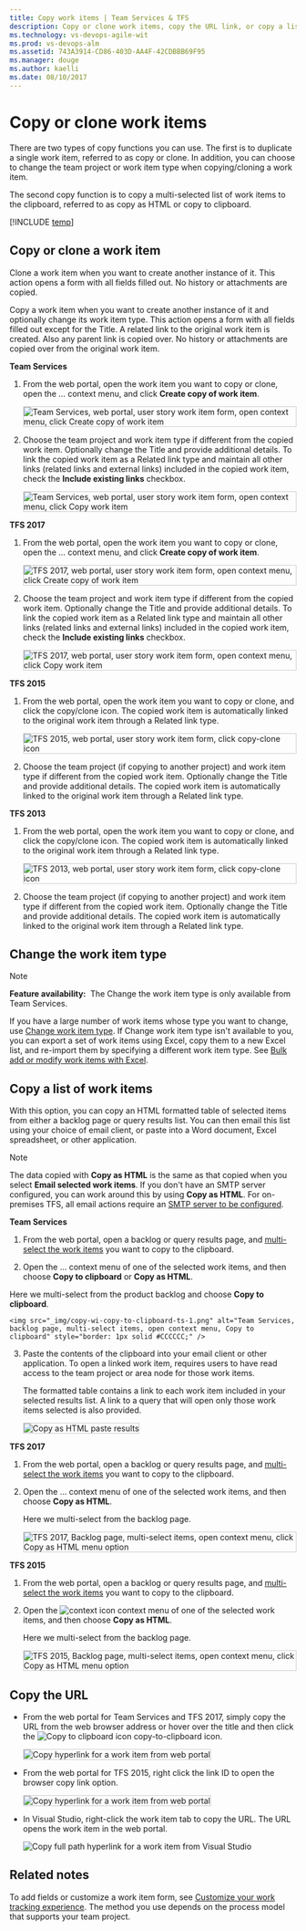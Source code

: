 ```yaml
---
title: Copy work items | Team Services & TFS
description: Copy or clone work items, copy the URL link, or copy a list of work items to the clipboard-Visual Studio Team Services (VSTS) or Team Foundation Server (TFS)   
ms.technology: vs-devops-agile-wit
ms.prod: vs-devops-alm
ms.assetid: 743A3914-CD86-403D-AA4F-42CDBBB69F95  
ms.manager: douge
ms.author: kaelli
ms.date: 08/10/2017  
---
```


# Copy or clone work items  

<!---
<b>Team Services | TFS 2017 | TFS 2015</b> 
--> 

There are two types of copy functions you can use. The first is to duplicate a single work item, referred to as copy or clone. In addition, you can choose to change the team project or work item type when copying/cloning a work item. 

The second copy function is to copy a multi-selected list of work items to the clipboard, referred to as copy as HTML or copy to clipboard. 


[!INCLUDE [temp](../_shared/image-differences.md)] 

<a id="copy-clone"></a>
## Copy or clone a work item   
Clone a work item when you want to create another instance of it. This action opens a form with all fields filled out. No  history or attachments are copied. 

Copy a work item when you want to create another instance of it and optionally change its work item type. This action opens a form with all fields filled out except for the Title. A related link to the original work item is created. Also any parent link is copied over. No  history or attachments are copied over from the original work item. 


**Team Services** 

1. From the web portal, open the work item you want to copy or clone, open the &hellip; context menu, and click **Create copy of work item**.  

	<img src="_img/copy-wi-copy-clone-ts.png" alt="Team Services, web portal, user story work item form, open context menu, click Create copy of work item " style="border: 1px solid #CCCCCC;" /> 

2. Choose the team project and work item type if different from the copied work item.  Optionally change the Title and provide additional details. To link the copied work item as a Related link type and maintain all other links (related links and external links) included in the copied work item, check the **Include existing links** checkbox.  

	<img src="_img/copy-wi-copy-clone-ts-dialogue.png" alt="Team Services, web portal, user story work item form, open context menu, click Copy work item " style="border: 1px solid #CCCCCC;" /> 


**TFS 2017** 

1. From the web portal, open the work item you want to copy or clone, open the &hellip; context menu, and click **Create copy of work item**.  

	<img src="_img/copy-wi-copy-clone-2017.png" alt="TFS 2017, web portal, user story work item form, open context menu, click Create copy of work item " style="border: 1px solid #CCCCCC;" /> 

2. Choose the team project and work item type if different from the copied work item.  Optionally change the Title and provide additional details. To link the copied work item as a Related link type and maintain all other links (related links and external links) included in the copied work item, check the **Include existing links** checkbox.  

	<img src="_img/copy-wi-copy-clone-2017-dialogue.png" alt="TFS 2017, web portal, user story work item form, open context menu, click Copy work item " style="border: 1px solid #CCCCCC;" /> 

 
**TFS 2015**

1. From the web portal, open the work item you want to copy or clone, and click the copy/clone icon. The copied work item is automatically linked to the original work item through a Related link type.

	<img src="_img/copy-wi-copy-clone-2015.png" alt="TFS 2015, web portal, user story work item form, click copy-clone icon" style="border: 1px solid #CCCCCC;" /> 

2. Choose the team project (if copying to another project) and work item type if different from the copied work item. Optionally change the Title and provide additional details. The copied work item is automatically linked to the original work item through a Related link type. 


**TFS 2013**

1. From the web portal, open the work item you want to copy or clone, and click the copy/clone icon. The copied work item is automatically linked to the original work item through a Related link type. 

	<img src="_img/IC712055.png" alt="TFS 2013, web portal, user story work item form, click copy-clone icon" style="border: 1px solid #CCCCCC;" /> 

2. Choose the team project (if copying to another project) and work item type if different from the copied work item. Optionally change the Title and provide additional details. The copied work item is automatically linked to the original work item through a Related link type. 
 

## Change the work item type  

>[!NOTE]  
>**Feature availability:**&#160;&#160;The Change the work item type is only available from Team Services.  

If you have a large number of work items whose type you want to change, use [Change work item type](#change-wit). If Change work item type isn't available to you, you can export a set of work items using Excel, copy them to a new Excel list, and re-import them by specifying a different work item type. See [Bulk add or modify work items with Excel](../office/bulk-add-modify-work-items-excel.md). 


<a id="html"></a>
## Copy a list of work items  

With this option, you can copy an HTML formatted table of selected items from either a backlog page or query results list. You can then email this list using your choice of email client, or paste into a Word document, Excel spreadsheet, or other application. 
 
>[!NOTE]  
>The data copied with **Copy as HTML** is the same as that copied when you select **Email selected work items**. If you don't have an SMTP server configured, you can work around this by using **Copy as HTML**. For on-premises TFS, all email actions require an [SMTP server to be configured](../../tfs-server/admin/setup-customize-alerts.md). 

**Team Services**

1. From the web portal, open a backlog or query results page, and [multi-select the work items](bulk-modify-work-items.md#multi-select) you want to copy to the clipboard.

2. Open the &hellip; context menu of one of the selected work items, and then choose <b>Copy to clipboard</b> or <b>Copy as HTML</b>.</p> 
<p>Here we multi-select from the product backlog and choose <b>Copy to clipboard</b>. 

	<img src="_img/copy-wi-copy-to-clipboard-ts-1.png" alt="Team Services, backlog page, multi-select items, open context menu, Copy to clipboard" style="border: 1px solid #CCCCCC;" /> 

3. Paste the contents of the clipboard into your email client or other application. To open a linked work item, requires users to have read access to the team project or area node for those work items.</p>

	The formatted table contains a link to each work item included in your selected results list. A link to a query that will open only those work items selected is also provided.</p>

	<img src="_img/bulk-modify-copy-as-html-table-results.png" alt=" Copy as HTML paste results" style="border: 1px solid #CCCCCC;" />


**TFS 2017**

1. From the web portal, open a backlog or query results page, and [multi-select the work items](bulk-modify-work-items.md#multi-select) you want to copy to the clipboard.

2. Open the &hellip; context menu of one of the selected work items, and then choose <b>Copy as HTML</b>.</p> 

	Here we multi-select from the backlog page.</p>

	<img src="_img/bulk-modify-copy-as-html.png" alt="TFS 2017, Backlog page, multi-select items, open context menu, click Copy as HTML menu option" style="border: 1px solid #CCCCCC;" /> 

**TFS 2015**

1. From the web portal, open a backlog or query results page, and [multi-select the work items](bulk-modify-work-items.md#multi-select) you want to copy to the clipboard.

2. Open the ![context icon](../_img/icons/context_menu.png) context menu of one of the selected work items, and then choose <b>Copy as HTML</b>. 

	Here we multi-select from the backlog page.</p>

	<img src="_img/copy-wi-copy-as-html-2015.png" alt="TFS 2015, Backlog page, multi-select items, open context menu, click Copy as HTML menu option" style="border: 1px solid #CCCCCC;" /> 


<a id="copy-url">  </a>
## Copy the URL
- From the web portal for Team Services and TFS 2017, simply copy the URL from the web browser address or hover over the title and then click the ![Copy to clipboard icon](_img/icon-copy-to-clipboard.png) copy-to-clipboard icon.  

	<img src="_img/add-work-item-copy-URL.png" alt="Copy hyperlink for a work item from web portal" style="border: 1px solid #CCCCCC;" />
 
- From the web portal for TFS 2015, right click the link ID to open the browser copy link option.
  
	<img src="_img/copy-wi-url-2015.png" alt="Copy hyperlink for a work item from web portal" style="border: 1px solid #CCCCCC;" />  

- In Visual Studio, right-click the work item tab to copy the URL. The URL opens the work item in the web portal.  

	![Copy full path hyperlink for a work item from Visual Studio](_img/add-work-items-copy-url-for-a-work-item.png) 

## Related notes

To add fields or customize a work item form, see [Customize your work tracking experience](../customize/customize-work.md). The method you use depends on the process model that supports your team project.  

